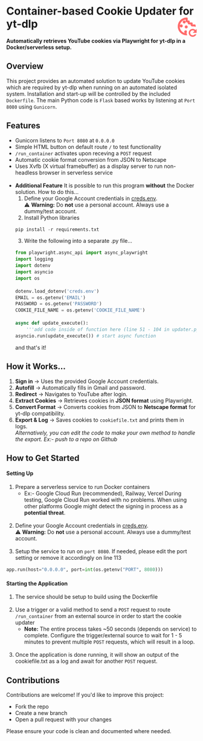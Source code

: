 <h1 align="left">
  Container-based Cookie Updater for yt-dlp
  <img src="assets\Vector.png" width="50" align="right" />
</h1>

**Automatically retrieves YouTube cookies via Playwright for yt-dlp in a Docker/serverless setup.**

## Overview
This project provides an automated solution to update YouTube cookies which are required by yt-dlp when running on an automated isolated system.
Installation and start-up will be controlled by the included `Dockerfile`. The main Python code is `Flask` based works by listening at `Port 8080` using `Gunicorn`. 

## Features 
- Gunicorn listens to `Port 8080` at `0.0.0.0`
- Simple HTML button on default route `/` to test functionality
- `/run_container` activates upon receving a `POST` request
- Automatic cookie format conversion from JSON to Netscape
- Uses Xvfb (X virtual framebuffer) as a display server to run non-headless browser in serverless service
<br></br>
- **Additional Feature**
    It is possible to run this program **without** the Docker solution. How to do this...
    1. Define your Google Account credentials in [creds.env](creds.env).<be></br>
⚠️ **Warning:** Do **not** use a personal account. Always use a dummy/test account.
    2. Install Python libraries 
    ```python
    pip install -r requirements.txt
    ```
    3. Write the following into a separate .py file...
    ```python
    from playwright.async_api import async_playwright
    import logging
    import dotenv
    import asyncio
    import os
    
    dotenv.load_dotenv('creds.env')
    EMAIL = os.getenv('EMAIL')
    PASSWORD = os.getenv('PASSWORD')
    COOKIE_FILE_NAME = os.getenv('COOKIE_FILE_NAME')

    async def update_execute():
        '''add code inside of function here (line 51 - 104 in updater.py)'''
    asyncio.run(update_execute()) # start async function
    ```
    and that's it!

## How it Works...
1. **Sign in** → Uses the provided Google Account credentials.  
2. **Autofill** → Automatically fills in Gmail and password.  
3. **Redirect** → Navigates to YouTube after login.  
4. **Extract Cookies** → Retrieves cookies in **JSON format** using Playwright.  
5. **Convert Format** → Converts cookies from JSON to **Netscape format** for yt-dlp compatibility.  
6. **Export & Log** → Saves cookies to `cookiefile.txt` and prints them in logs.<be></br>
   *Alternatively, you can edit the code to make your own method to handle the export. Ex:- push to a repo on Github* 

## How to Get Started
#### Setting Up
1. Prepare a serverless service to run Docker containers
    - Ex:- Google Cloud Run (recommended), Railway, Vercel
    During testing, Google Cloud Run worked with no problems. When using other platforms Google might detect the signing in process as a **potential threat**.
<br></br>
2. Define your Google Account credentials in [creds.env](creds.env).<be></br>
⚠️ **Warning:** Do **not** use a personal account. Always use a dummy/test account.
<br></br>
3. Setup the service to run on `port 8080`. If needed, please edit the port setting or remove it accordingly on line 113
```python
app.run(host="0.0.0.0", port=int(os.getenv("PORT", 8080))) 
```
#### Starting the Application
 1. The service should be setup to build using the Dockerfile
<br></br>
 2. Use a trigger or a valid method to send a `POST` request to route `/run_container` from an external source in order to start the cookie updater
    - **Note:** The entire process takes ~50 seconds (depends on service) to complete. Configure the trigger/external source to wait for 1 - 5 minutes to prevent multiple `POST` requests, which will result in a loop.
<br></br>
3. Once the application is done running, it will show an output of the cookiefile.txt as a log and await for another `POST` request.

## Contributions
Contributions are welcome! If you'd like to improve this project:

- Fork the repo
- Create a new branch
- Open a pull request with your changes

Please ensure your code is clean and documented where needed.

